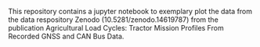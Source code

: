 This repository contains a jupyter notebook to exemplary plot the data from the data respository Zenodo (10.5281/zenodo.14619787) from the publication Agricultural Load Cycles: Tractor Mission Profiles From Recorded GNSS and CAN Bus Data.
